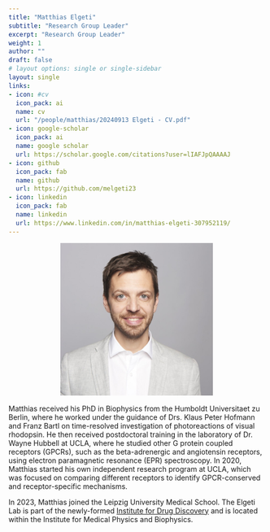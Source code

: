 ```yaml
---
title: "Matthias Elgeti"
subtitle: "Research Group Leader"
excerpt: "Research Group Leader"
weight: 1
author: ""
draft: false
# layout options: single or single-sidebar
layout: single
links:
- icon: #cv
  icon_pack: ai
  name: cv
  url: "/people/matthias/20240913 Elgeti - CV.pdf"
- icon: google-scholar
  icon_pack: ai
  name: google scholar
  url: https://scholar.google.com/citations?user=lIAFJpQAAAAJ
- icon: github
  icon_pack: fab
  name: github
  url: https://github.com/melgeti23
- icon: linkedin
  icon_pack: fab
  name: linkedin
  url: https://www.linkedin.com/in/matthias-elgeti-307952119/
---
```

<center>
<img src="featured.jpg" alt="Matthias" style="width:300px;height:300px;"> 
</center>

Matthias received his PhD in Biophysics from the Humboldt Universitaet zu Berlin, where he worked under the guidance of Drs. Klaus Peter Hofmann and Franz Bartl on time-resolved investigation of photoreactions of visual rhodopsin. He then received postdoctoral training in the laboratory of Dr. Wayne Hubbell at UCLA, where he studied other G protein coupled receptors (GPCRs), such as the beta-adrenergic and angiotensin receptors, using electron paramagnetic resonance (EPR) spectroscopy. In 2020, Matthias started his own independent research program at UCLA, which was focused on comparing different receptors to identify GPCR-conserved and receptor-specific mechanisms. 

In 2023, Matthias joined the Leipzig University Medical School. The Elgeti Lab is part of the newly-formed [Institute for Drug Discovery](https://www.uniklinikum-leipzig.de/einrichtungen/wirkstoffentwicklung) and is located within the Institute for Medical Physics and Biophysics.